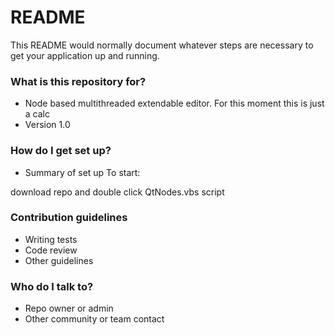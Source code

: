 # README #

This README would normally document whatever steps are necessary to get your application up and running.

### What is this repository for? ###

* Node based multithreaded extendable editor. For this moment this is just a calc
* Version 1.0

### How do I get set up? ###

* Summary of set up
To start:

download repo and double click QtNodes.vbs script

### Contribution guidelines ###

* Writing tests
* Code review
* Other guidelines

### Who do I talk to? ###

* Repo owner or admin
* Other community or team contact